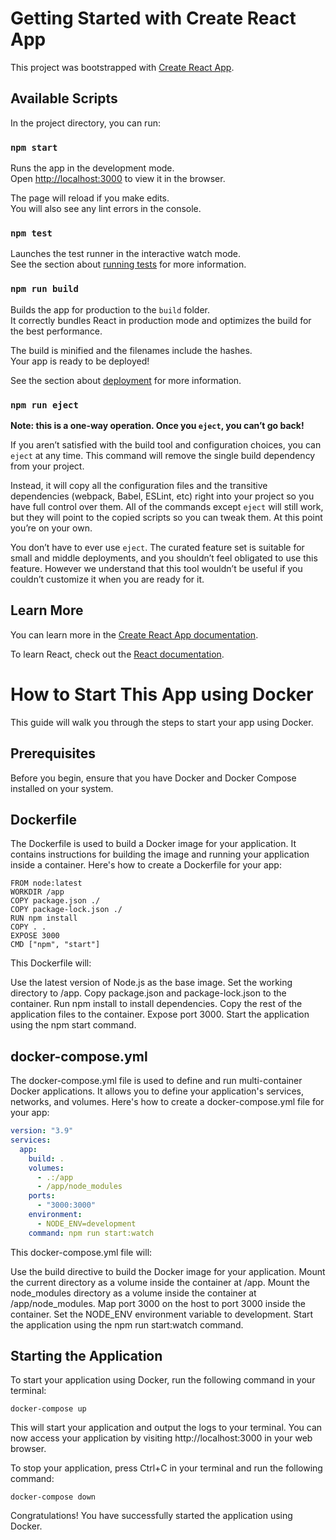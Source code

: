 # Getting Started with Create React App

This project was bootstrapped with [Create React App](https://github.com/facebook/create-react-app).

## Available Scripts

In the project directory, you can run:

### `npm start`

Runs the app in the development mode.\
Open [http://localhost:3000](http://localhost:3000) to view it in the browser.

The page will reload if you make edits.\
You will also see any lint errors in the console.

### `npm test`

Launches the test runner in the interactive watch mode.\
See the section about [running tests](https://facebook.github.io/create-react-app/docs/running-tests) for more information.

### `npm run build`

Builds the app for production to the `build` folder.\
It correctly bundles React in production mode and optimizes the build for the best performance.

The build is minified and the filenames include the hashes.\
Your app is ready to be deployed!

See the section about [deployment](https://facebook.github.io/create-react-app/docs/deployment) for more information.

### `npm run eject`

**Note: this is a one-way operation. Once you `eject`, you can’t go back!**

If you aren’t satisfied with the build tool and configuration choices, you can `eject` at any time. This command will remove the single build dependency from your project.

Instead, it will copy all the configuration files and the transitive dependencies (webpack, Babel, ESLint, etc) right into your project so you have full control over them. All of the commands except `eject` will still work, but they will point to the copied scripts so you can tweak them. At this point you’re on your own.

You don’t have to ever use `eject`. The curated feature set is suitable for small and middle deployments, and you shouldn’t feel obligated to use this feature. However we understand that this tool wouldn’t be useful if you couldn’t customize it when you are ready for it.

## Learn More

You can learn more in the [Create React App documentation](https://facebook.github.io/create-react-app/docs/getting-started).

To learn React, check out the [React documentation](https://reactjs.org/).

# How to Start This App using Docker

This guide will walk you through the steps to start your app using Docker.

## Prerequisites

Before you begin, ensure that you have Docker and Docker Compose installed on your system.

## Dockerfile

The Dockerfile is used to build a Docker image for your application. It contains instructions for building the image and running your application inside a container. Here's how to create a Dockerfile for your app:

```Dockerfile:
FROM node:latest
WORKDIR /app
COPY package.json ./
COPY package-lock.json ./
RUN npm install
COPY . .
EXPOSE 3000
CMD ["npm", "start"]
```

This Dockerfile will:

Use the latest version of Node.js as the base image.
Set the working directory to /app.
Copy package.json and package-lock.json to the container.
Run npm install to install dependencies.
Copy the rest of the application files to the container.
Expose port 3000.
Start the application using the npm start command.

## docker-compose.yml

The docker-compose.yml file is used to define and run multi-container Docker applications. It allows you to define your application's services, networks, and volumes. Here's how to create a docker-compose.yml file for your app:

```yaml
version: "3.9"
services:
  app:
    build: .
    volumes:
      - .:/app
      - /app/node_modules
    ports:
      - "3000:3000"
    environment:
      - NODE_ENV=development
    command: npm run start:watch
```

This docker-compose.yml file will:

Use the build directive to build the Docker image for your application.
Mount the current directory as a volume inside the container at /app.
Mount the node_modules directory as a volume inside the container at /app/node_modules.
Map port 3000 on the host to port 3000 inside the container.
Set the NODE_ENV environment variable to development.
Start the application using the npm run start:watch command.

## Starting the Application

To start your application using Docker, run the following command in your terminal:

```
docker-compose up
```

This will start your application and output the logs to your terminal. You can now access your application by visiting http://localhost:3000 in your web browser.

To stop your application, press Ctrl+C in your terminal and run the following command:

```
docker-compose down
```

Congratulations! You have successfully started the application using Docker.
